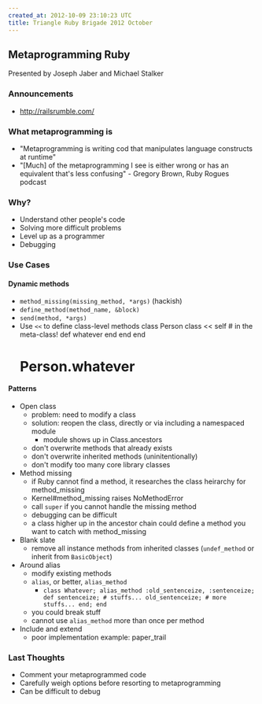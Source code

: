 ```yaml
---
created_at: 2012-10-09 23:10:23 UTC
title: Triangle Ruby Brigade 2012 October
---
```


## Metaprogramming Ruby

Presented by Joseph Jaber and Michael Stalker

### Announcements

* http://railsrumble.com/


### What metaprogramming is

* "Metaprogramming is writing cod that manipulates language constructs at runtime"
* "[Much] of the metaprogramming I see is either wrong or has an equivalent that's less confusing" - Gregory Brown, Ruby Rogues podcast


### Why?

* Understand other people's code
* Solving more difficult problems
* Level up as a programmer
* Debugging


### Use Cases

#### Dynamic methods
  * `method_missing(missing_method, *args)` (hackish)
  * `define_method(method_name, &block)`
  * `send(method, *args)`
  * Use `<<` to define class-level methods
      class Person
        class << self
          # in the meta-class!
          def whatever
          end
        end
      end
      # Person.whatever

#### Patterns
  * Open class
    * problem: need to modify a class
    * solution: reopen the class, directly or via including a namespaced module
      * module shows up in Class.ancestors
    * don't overwrite methods that already exists
    * don't overwrite inherited methods (uninitentionally)
    * don't modify too many core library classes
  * Method missing
    * if Ruby cannot find a method, it researches the class heirarchy for method_missing
    * Kernel#method_missing raises NoMethodError
    * call `super` if you cannot handle the missing method
    * debugging can be difficult
    * a class higher up in the ancestor chain could define a method you want to catch with method_missing
  * Blank slate
    * remove all instance methods from inherited classes (`undef_method` or inherit from `BasicObject`)
  * Around alias
    * modify existing methods
    * `alias`, or better, `alias_method`
      * `class Whatever; alias_method :old_sentenceize, :sentenceize; def sentenceize; # stuffs... old_sentenceize; # more stuffs... end; end`
    * you could break stuff
    * cannot use `alias_method` more than once per method
  * Include and extend
    * poor implementation example: paper_trail


### Last Thoughts

* Comment your metaprogrammed code
* Carefully weigh options before resorting to metaprogramming
* Can be difficult to debug
